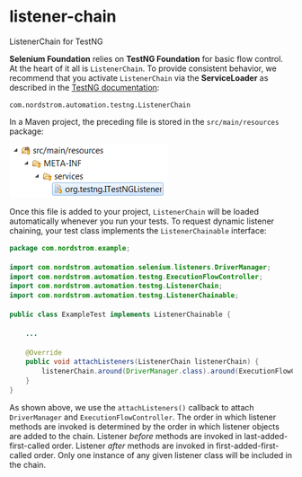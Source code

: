 # listener-chain
ListenerChain for TestNG

**Selenium Foundation** relies on **TestNG Foundation** for basic flow control. At the heart of it all is `ListenerChain`. To provide consistent behavior, we recommend that you activate `ListenerChain` via the **ServiceLoader** as described in the [TestNG documentation](http://testng.org/doc/documentation-main.html#listeners-service-loader "Specifying listeners with ServiceLoader"):
```
com.nordstrom.automation.testng.ListenerChain
```
In a Maven project, the preceding file is stored in the `src/main/resources` package:

![org.testng.ITestNGListener](src/main/resources/META-INF.png "org.testng.ITestNGListener")

Once this file is added to your project, `ListenerChain` will be loaded automatically whenever you run your tests. To request dynamic listener chaining, your test class implements the `ListenerChainable` interface:
```java
package com.nordstrom.example;

import com.nordstrom.automation.selenium.listeners.DriverManager;
import com.nordstrom.automation.testng.ExecutionFlowController;
import com.nordstrom.automation.testng.ListenerChain;
import com.nordstrom.automation.testng.ListenerChainable;

public class ExampleTest implements ListenerChainable {
	
	...
 
	@Override
	public void attachListeners(ListenerChain listenerChain) {
		listenerChain.around(DriverManager.class).around(ExecutionFlowController.class);
	}
}
```
As shown above, we use the `attachListeners()` callback to attach `DriverManager` and `ExecutionFlowController`. The order in which listener methods are invoked is determined by the order in which listener objects are added to the chain. Listener _before_ methods are invoked in last-added-first-called order. Listener _after_ methods are invoked in first-added-first-called order. Only one instance of any given listener class will be included in the chain.
